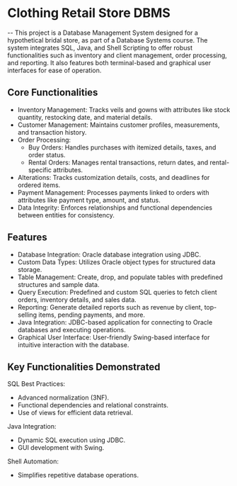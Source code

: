 # **Clothing Retail Store DBMS**
--
This project is a Database Management System designed for a hypothetical bridal store, as part of a Database Systems course. The system integrates SQL, Java, and Shell Scripting to offer robust functionalities such as inventory and client management, order processing, and reporting. It also features both terminal-based and graphical user interfaces for ease of operation.

## Core Functionalities

- Inventory Management: Tracks veils and gowns with attributes like stock quantity, restocking date, and material details.
- Customer Management: Maintains customer profiles, measurements, and transaction history.
- Order Processing:
  - Buy Orders: Handles purchases with itemized details, taxes, and order status.
  - Rental Orders: Manages rental transactions, return dates, and rental-specific attributes.
- Alterations: Tracks customization details, costs, and deadlines for ordered items.
- Payment Management: Processes payments linked to orders with attributes like payment type, amount, and status.
- Data Integrity: Enforces relationships and functional dependencies between entities for consistency.

## Features

- Database Integration: Oracle database integration using JDBC.
- Custom Data Types: Utilizes Oracle object types for structured data storage.
- Table Management:
Create, drop, and populate tables with predefined structures and sample data.
- Query Execution:
Predefined and custom SQL queries to fetch client orders, inventory details, and sales data.
- Reporting:
Generate detailed reports such as revenue by client, top-selling items, pending payments, and more.
- Java Integration:
JDBC-based application for connecting to Oracle databases and executing operations.
- Graphical User Interface:
User-friendly Swing-based interface for intuitive interaction with the database.

## Key Functionalities Demonstrated

SQL Best Practices:
- Advanced normalization (3NF).
- Functional dependencies and relational constraints.
- Use of views for efficient data retrieval.

Java Integration:
- Dynamic SQL execution using JDBC.
- GUI development with Swing.

Shell Automation:
- Simplifies repetitive database operations.
